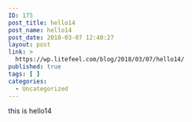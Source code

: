 ```yaml
---
ID: 175
post_title: hello14
post_name: hello14
post_date: 2018-03-07 12:40:27
layout: post
link: >
  https://wp.litefeel.com/blog/2018/03/07/hello14/
published: true
tags: [ ]
categories:
  - Uncategorized
---
```

this is hello14
